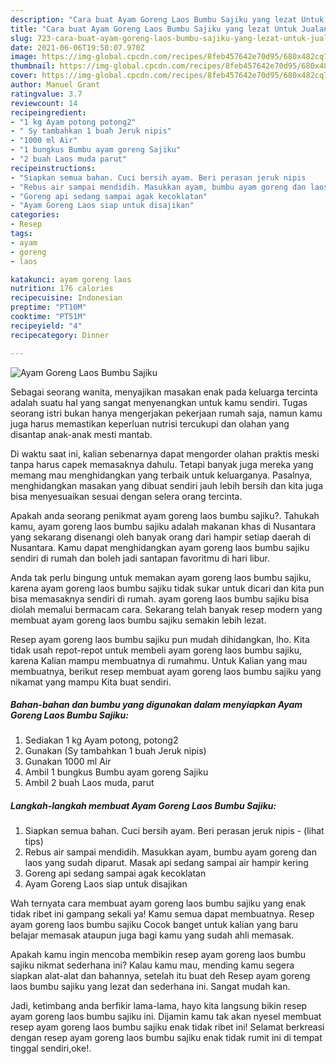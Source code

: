 ```yaml
---
description: "Cara buat Ayam Goreng Laos Bumbu Sajiku yang lezat Untuk Jualan"
title: "Cara buat Ayam Goreng Laos Bumbu Sajiku yang lezat Untuk Jualan"
slug: 723-cara-buat-ayam-goreng-laos-bumbu-sajiku-yang-lezat-untuk-jualan
date: 2021-06-06T19:50:07.970Z
image: https://img-global.cpcdn.com/recipes/8feb457642e70d95/680x482cq70/ayam-goreng-laos-bumbu-sajiku-foto-resep-utama.jpg
thumbnail: https://img-global.cpcdn.com/recipes/8feb457642e70d95/680x482cq70/ayam-goreng-laos-bumbu-sajiku-foto-resep-utama.jpg
cover: https://img-global.cpcdn.com/recipes/8feb457642e70d95/680x482cq70/ayam-goreng-laos-bumbu-sajiku-foto-resep-utama.jpg
author: Manuel Grant
ratingvalue: 3.7
reviewcount: 14
recipeingredient:
- "1 kg Ayam potong potong2"
- " Sy tambahkan 1 buah Jeruk nipis"
- "1000 ml Air"
- "1 bungkus Bumbu ayam goreng Sajiku"
- "2 buah Laos muda parut"
recipeinstructions:
- "Siapkan semua bahan. Cuci bersih ayam. Beri perasan jeruk nipis           (lihat tips)"
- "Rebus air sampai mendidih. Masukkan ayam, bumbu ayam goreng dan laos yang sudah diparut. Masak api sedang sampai air hampir kering"
- "Goreng api sedang sampai agak kecoklatan"
- "Ayam Goreng Laos siap untuk disajikan"
categories:
- Resep
tags:
- ayam
- goreng
- laos

katakunci: ayam goreng laos 
nutrition: 176 calories
recipecuisine: Indonesian
preptime: "PT10M"
cooktime: "PT51M"
recipeyield: "4"
recipecategory: Dinner

---
```



![Ayam Goreng Laos Bumbu Sajiku](https://img-global.cpcdn.com/recipes/8feb457642e70d95/680x482cq70/ayam-goreng-laos-bumbu-sajiku-foto-resep-utama.jpg)

Sebagai seorang wanita, menyajikan masakan enak pada keluarga tercinta adalah suatu hal yang sangat menyenangkan untuk kamu sendiri. Tugas seorang istri bukan hanya mengerjakan pekerjaan rumah saja, namun kamu juga harus memastikan keperluan nutrisi tercukupi dan olahan yang disantap anak-anak mesti mantab.

Di waktu  saat ini, kalian sebenarnya dapat mengorder olahan praktis meski tanpa harus capek memasaknya dahulu. Tetapi banyak juga mereka yang memang mau menghidangkan yang terbaik untuk keluarganya. Pasalnya, menghidangkan masakan yang dibuat sendiri jauh lebih bersih dan kita juga bisa menyesuaikan sesuai dengan selera orang tercinta. 



Apakah anda seorang penikmat ayam goreng laos bumbu sajiku?. Tahukah kamu, ayam goreng laos bumbu sajiku adalah makanan khas di Nusantara yang sekarang disenangi oleh banyak orang dari hampir setiap daerah di Nusantara. Kamu dapat menghidangkan ayam goreng laos bumbu sajiku sendiri di rumah dan boleh jadi santapan favoritmu di hari libur.

Anda tak perlu bingung untuk memakan ayam goreng laos bumbu sajiku, karena ayam goreng laos bumbu sajiku tidak sukar untuk dicari dan kita pun bisa memasaknya sendiri di rumah. ayam goreng laos bumbu sajiku bisa diolah memalui bermacam cara. Sekarang telah banyak resep modern yang membuat ayam goreng laos bumbu sajiku semakin lebih lezat.

Resep ayam goreng laos bumbu sajiku pun mudah dihidangkan, lho. Kita tidak usah repot-repot untuk membeli ayam goreng laos bumbu sajiku, karena Kalian mampu membuatnya di rumahmu. Untuk Kalian yang mau membuatnya, berikut resep membuat ayam goreng laos bumbu sajiku yang nikamat yang mampu Kita buat sendiri.

<!--inarticleads1-->

##### Bahan-bahan dan bumbu yang digunakan dalam menyiapkan Ayam Goreng Laos Bumbu Sajiku:

1. Sediakan 1 kg Ayam potong, potong2
1. Gunakan  (Sy tambahkan 1 buah Jeruk nipis)
1. Gunakan 1000 ml Air
1. Ambil 1 bungkus Bumbu ayam goreng Sajiku
1. Ambil 2 buah Laos muda, parut




<!--inarticleads2-->

##### Langkah-langkah membuat Ayam Goreng Laos Bumbu Sajiku:

1. Siapkan semua bahan. Cuci bersih ayam. Beri perasan jeruk nipis -           (lihat tips)
1. Rebus air sampai mendidih. Masukkan ayam, bumbu ayam goreng dan laos yang sudah diparut. Masak api sedang sampai air hampir kering
1. Goreng api sedang sampai agak kecoklatan
1. Ayam Goreng Laos siap untuk disajikan




Wah ternyata cara membuat ayam goreng laos bumbu sajiku yang enak tidak ribet ini gampang sekali ya! Kamu semua dapat membuatnya. Resep ayam goreng laos bumbu sajiku Cocok banget untuk kalian yang baru belajar memasak ataupun juga bagi kamu yang sudah ahli memasak.

Apakah kamu ingin mencoba membikin resep ayam goreng laos bumbu sajiku nikmat sederhana ini? Kalau kamu mau, mending kamu segera siapkan alat-alat dan bahannya, setelah itu buat deh Resep ayam goreng laos bumbu sajiku yang lezat dan sederhana ini. Sangat mudah kan. 

Jadi, ketimbang anda berfikir lama-lama, hayo kita langsung bikin resep ayam goreng laos bumbu sajiku ini. Dijamin kamu tak akan nyesel membuat resep ayam goreng laos bumbu sajiku enak tidak ribet ini! Selamat berkreasi dengan resep ayam goreng laos bumbu sajiku enak tidak rumit ini di tempat tinggal sendiri,oke!.

